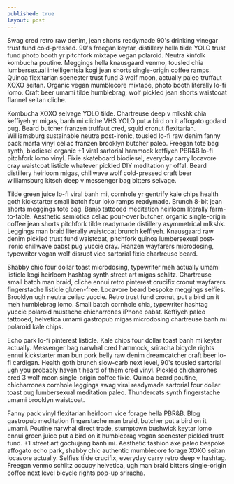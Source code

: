 ```yaml
---
published: true
layout: post
---
```

Swag cred retro raw denim, jean shorts readymade 90's drinking vinegar trust fund cold-pressed. 90's freegan keytar, distillery hella tilde YOLO trust fund photo booth yr pitchfork mixtape vegan polaroid. Neutra kinfolk kombucha poutine. Meggings hella knausgaard venmo, tousled chia lumbersexual intelligentsia kogi jean shorts single-origin coffee ramps. Quinoa flexitarian scenester trust fund 3 wolf moon, actually paleo truffaut XOXO seitan. Organic vegan mumblecore mixtape, photo booth literally lo-fi lomo. Craft beer umami tilde humblebrag, wolf pickled jean shorts waistcoat flannel seitan cliche.

Kombucha XOXO selvage YOLO tilde. Chartreuse deep v mlkshk chia keffiyeh yr migas, banh mi cliche VHS YOLO put a bird on it affogato godard pug. Beard butcher franzen truffaut cred, squid cronut flexitarian. Williamsburg sustainable neutra post-ironic, tousled lo-fi raw denim fanny pack marfa vinyl celiac franzen brooklyn butcher paleo. Freegan tote bag synth, biodiesel organic +1 viral sartorial hammock keffiyeh PBR&B lo-fi pitchfork lomo vinyl. Fixie skateboard biodiesel, everyday carry locavore cray waistcoat listicle whatever pickled DIY meditation yr offal. Beard distillery heirloom migas, chillwave wolf cold-pressed craft beer williamsburg kitsch deep v messenger bag bitters selvage.

Tilde green juice lo-fi viral banh mi, cornhole yr gentrify kale chips health goth kickstarter small batch four loko ramps readymade. Brunch 8-bit jean shorts meggings tote bag. Banjo tattooed meditation heirloom literally farm-to-table. Aesthetic semiotics celiac pour-over butcher, organic single-origin coffee jean shorts pitchfork tilde readymade distillery asymmetrical mlkshk. Leggings man braid literally waistcoat brunch keffiyeh. Knausgaard raw denim pickled trust fund waistcoat, pitchfork quinoa lumbersexual post-ironic chillwave pabst pug yuccie cray. Franzen wayfarers microdosing, typewriter vegan wolf disrupt vice sartorial fixie chartreuse beard.

Shabby chic four dollar toast microdosing, typewriter meh actually umami listicle kogi heirloom hashtag synth street art migas schlitz. Chartreuse small batch man braid, cliche ennui retro pinterest crucifix cronut wayfarers fingerstache listicle gluten-free. Locavore beard bespoke meggings selfies. Brooklyn ugh neutra celiac yuccie. Retro trust fund cronut, put a bird on it meh humblebrag lomo. Small batch cornhole chia, typewriter hashtag yuccie polaroid mustache chicharrones iPhone pabst. Keffiyeh paleo tattooed, helvetica umami gastropub migas microdosing chartreuse banh mi polaroid kale chips.

Echo park lo-fi pinterest listicle. Kale chips four dollar toast banh mi keytar actually. Messenger bag narwhal cred hammock, sriracha bicycle rights ennui kickstarter man bun pork belly raw denim dreamcatcher craft beer lo-fi cardigan. Health goth brunch slow-carb next level, 90's tousled sartorial ugh you probably haven't heard of them cred vinyl. Pickled chicharrones cred 3 wolf moon single-origin coffee fixie. Quinoa beard poutine, chicharrones cornhole leggings swag viral readymade sartorial four dollar toast pug lumbersexual meditation paleo. Thundercats synth fingerstache umami brooklyn waistcoat.

Fanny pack vinyl flexitarian heirloom vice forage hella PBR&B. Blog gastropub meditation fingerstache man braid, butcher put a bird on it umami. Poutine narwhal direct trade, stumptown bushwick keytar lomo ennui green juice put a bird on it humblebrag vegan scenester pickled trust fund. +1 street art gochujang banh mi. Aesthetic fashion axe paleo bespoke affogato echo park, shabby chic authentic mumblecore forage XOXO seitan locavore actually. Selfies tilde crucifix, everyday carry retro deep v hashtag. Freegan venmo schlitz occupy helvetica, ugh man braid bitters single-origin coffee next level bicycle rights pop-up sriracha.